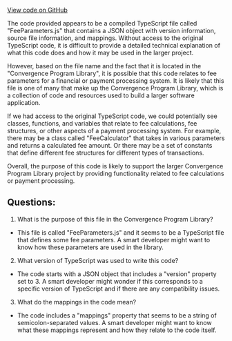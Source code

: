 [View code on GitHub](https://github.com/convergence-rfq/convergence-program-library/rfq/js/generated/types/FeeParameters.js.map)

The code provided appears to be a compiled TypeScript file called "FeeParameters.js" that contains a JSON object with version information, source file information, and mappings. Without access to the original TypeScript code, it is difficult to provide a detailed technical explanation of what this code does and how it may be used in the larger project.

However, based on the file name and the fact that it is located in the "Convergence Program Library", it is possible that this code relates to fee parameters for a financial or payment processing system. It is likely that this file is one of many that make up the Convergence Program Library, which is a collection of code and resources used to build a larger software application.

If we had access to the original TypeScript code, we could potentially see classes, functions, and variables that relate to fee calculations, fee structures, or other aspects of a payment processing system. For example, there may be a class called "FeeCalculator" that takes in various parameters and returns a calculated fee amount. Or there may be a set of constants that define different fee structures for different types of transactions.

Overall, the purpose of this code is likely to support the larger Convergence Program Library project by providing functionality related to fee calculations or payment processing.
## Questions: 
 1. What is the purpose of this file in the Convergence Program Library?
- This file is called "FeeParameters.js" and it seems to be a TypeScript file that defines some fee parameters. A smart developer might want to know how these parameters are used in the library.

2. What version of TypeScript was used to write this code?
- The code starts with a JSON object that includes a "version" property set to 3. A smart developer might wonder if this corresponds to a specific version of TypeScript and if there are any compatibility issues.

3. What do the mappings in the code mean?
- The code includes a "mappings" property that seems to be a string of semicolon-separated values. A smart developer might want to know what these mappings represent and how they relate to the code itself.